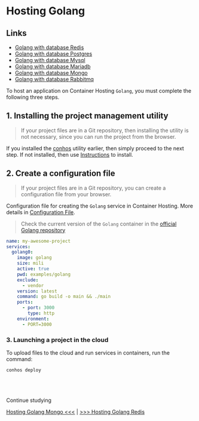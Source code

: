 # Hosting Golang

## Links

- [Golang with database Redis](./HostingGolangRedis.md)  
- [Golang with database Postgres](./HostingGolangPostgres.md)  
- [Golang with database Mysql](./HostingGolangMysql.md)  
- [Golang with database Mariadb](./HostingGolangMariadb.md)  
- [Golang with database Mongo](./HostingGolangMongo.md)  
- [Golang with database Rabbitmq](./HostingGolangRabbitmq.md)  


To host an application on Container Hosting `Golang`, you must complete the following three steps.

## 1. Installing the project management utility

> If your project files are in a Git repository, then installing the utility is not necessary, since you can run the project from the browser.

If you installed the [conhos](https://www.npmjs.com/package/conhos) utility earlier, then simply proceed to the next step. If not installed, then use [Instructions](./GettingStarted.md#introduction) to install.

## 2. Create a configuration file

> If your project files are in a Git repository, you can create a configuration file from your browser.

Configuration file for creating the `Golang` service in Container Hosting. More details in [Configuration File](./ConfigFile.md#example_configuration_file).

> Check the current version of the `Golang` container in the [official Golang repository](https://hub.docker.com/_/golang/tags)

```yml
name: my-awesome-project
services:
  golang0:
    image: golang
    size: mili
    active: true
    pwd: examples/golang
    exclude:
      - vendor
    version: latest
    command: go build -o main && ./main
    ports:
      - port: 3000
        type: http
    environment:
      - PORT=3000
```

### 3. Launching a project in the cloud

To upload files to the cloud and run services in containers, run the command:

```sh
conhos deploy
```

<div style="margin-top: 4rem;"></div>

Continue studying

[Hosting Golang Mongo <<<](./HostingGolangMongo.md) | [>>> Hosting Golang Redis](./HostingGolangRedis.md)
